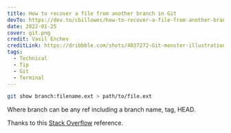 ```yaml
---
title: How to recover a file from another branch in Git
devTo: https://dev.to/cbillowes/how-to-recover-a-file-from-another-branch-in-git-30p
date: 2022-01-25
cover: git.png
credit: Vasil Enchev
creditLink: https://dribbble.com/shots/4037272-Git-monster-illustration/attachments/925202
tags:
  - Technical
  - Tip
  - Git
  - Terminal
---
```


```bash
git show branch:filename.ext > path/to/file.ext
```

Where branch can be any ref including a branch name, tag, HEAD.

Thanks to this [Stack Overflow](https://stackoverflow.com/questions/7856416/view-a-file-in-a-different-git-branch-without-changing-branches) reference.
